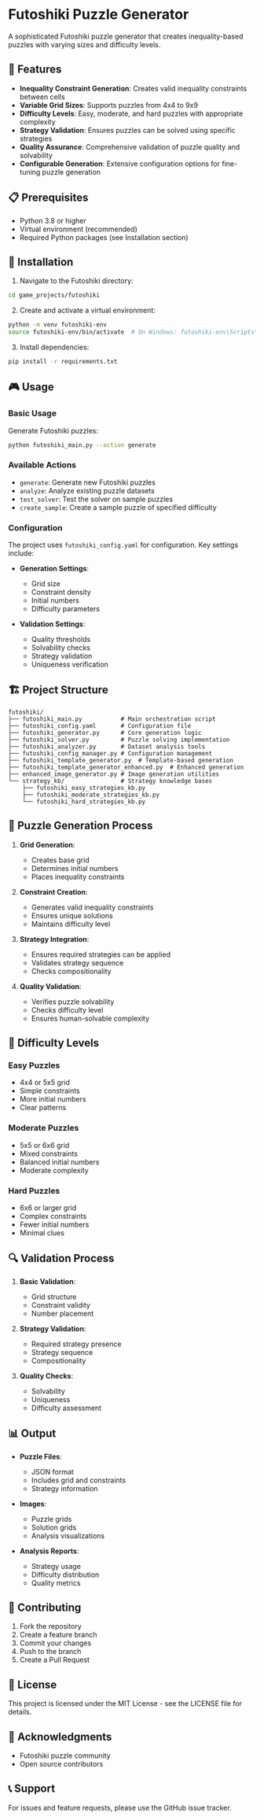 # Futoshiki Puzzle Generator

A sophisticated Futoshiki puzzle generator that creates inequality-based puzzles with varying sizes and difficulty levels.

## 🌟 Features

- **Inequality Constraint Generation**: Creates valid inequality constraints between cells
- **Variable Grid Sizes**: Supports puzzles from 4x4 to 9x9
- **Difficulty Levels**: Easy, moderate, and hard puzzles with appropriate complexity
- **Strategy Validation**: Ensures puzzles can be solved using specific strategies
- **Quality Assurance**: Comprehensive validation of puzzle quality and solvability
- **Configurable Generation**: Extensive configuration options for fine-tuning puzzle generation

## 📋 Prerequisites

- Python 3.8 or higher
- Virtual environment (recommended)
- Required Python packages (see Installation section)

## 🚀 Installation

1. Navigate to the Futoshiki directory:
```bash
cd game_projects/futoshiki
```

2. Create and activate a virtual environment:
```bash
python -m venv futoshiki-env
source futoshiki-env/bin/activate  # On Windows: futoshiki-env\Scripts\activate
```

3. Install dependencies:
```bash
pip install -r requirements.txt
```

## 🎮 Usage

### Basic Usage

Generate Futoshiki puzzles:
```bash
python futoshiki_main.py --action generate
```

### Available Actions

- `generate`: Generate new Futoshiki puzzles
- `analyze`: Analyze existing puzzle datasets
- `test_solver`: Test the solver on sample puzzles
- `create_sample`: Create a sample puzzle of specified difficulty

### Configuration

The project uses `futoshiki_config.yaml` for configuration. Key settings include:

- **Generation Settings**:
  - Grid size
  - Constraint density
  - Initial numbers
  - Difficulty parameters

- **Validation Settings**:
  - Quality thresholds
  - Solvability checks
  - Strategy validation
  - Uniqueness verification

## 🏗️ Project Structure

```
futoshiki/
├── futoshiki_main.py           # Main orchestration script
├── futoshiki_config.yaml       # Configuration file
├── futoshiki_generator.py      # Core generation logic
├── futoshiki_solver.py         # Puzzle solving implementation
├── futoshiki_analyzer.py       # Dataset analysis tools
├── futoshiki_config_manager.py # Configuration management
├── futoshiki_template_generator.py  # Template-based generation
├── futoshiki_template_generator_enhanced.py  # Enhanced generation
├── enhanced_image_generator.py # Image generation utilities
└── strategy_kb/                # Strategy knowledge bases
    ├── futoshiki_easy_strategies_kb.py
    ├── futoshiki_moderate_strategies_kb.py
    └── futoshiki_hard_strategies_kb.py
```

## 🧩 Puzzle Generation Process

1. **Grid Generation**:
   - Creates base grid
   - Determines initial numbers
   - Places inequality constraints

2. **Constraint Creation**:
   - Generates valid inequality constraints
   - Ensures unique solutions
   - Maintains difficulty level

3. **Strategy Integration**:
   - Ensures required strategies can be applied
   - Validates strategy sequence
   - Checks compositionality

4. **Quality Validation**:
   - Verifies puzzle solvability
   - Checks difficulty level
   - Ensures human-solvable complexity

## 🎯 Difficulty Levels

### Easy Puzzles
- 4x4 or 5x5 grid
- Simple constraints
- More initial numbers
- Clear patterns

### Moderate Puzzles
- 5x5 or 6x6 grid
- Mixed constraints
- Balanced initial numbers
- Moderate complexity

### Hard Puzzles
- 6x6 or larger grid
- Complex constraints
- Fewer initial numbers
- Minimal clues

## 🔍 Validation Process

1. **Basic Validation**:
   - Grid structure
   - Constraint validity
   - Number placement

2. **Strategy Validation**:
   - Required strategy presence
   - Strategy sequence
   - Compositionality

3. **Quality Checks**:
   - Solvability
   - Uniqueness
   - Difficulty assessment

## 📊 Output

- **Puzzle Files**:
  - JSON format
  - Includes grid and constraints
  - Strategy information

- **Images**:
  - Puzzle grids
  - Solution grids
  - Analysis visualizations

- **Analysis Reports**:
  - Strategy usage
  - Difficulty distribution
  - Quality metrics

## 🤝 Contributing

1. Fork the repository
2. Create a feature branch
3. Commit your changes
4. Push to the branch
5. Create a Pull Request

## 📝 License

This project is licensed under the MIT License - see the LICENSE file for details.

## 🙏 Acknowledgments

- Futoshiki puzzle community
- Open source contributors

## 📞 Support

For issues and feature requests, please use the GitHub issue tracker. 